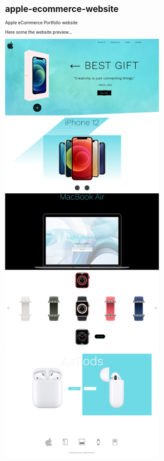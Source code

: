 # apple-ecommerce-website
Apple eCommerce Portfolio website

Here some the website preview...

<p align="center">
  <img src="web-preview/web-preview-1.png"/>
  </br>
  <img src="web-preview/web-preview-2.png"/>
  </br>
  <img src="web-preview/web-preview-3.png"/>
  </br>
  <img src="web-preview/web-preview-4.png"/>
  </br>
  <img src="web-preview/web-preview-5.png"/>
  </br>
  <img src="web-preview/web-preview-6.png"/>
</p>
